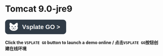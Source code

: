 # Tomcat 9.0-jre9

<a href="https://www.vsplate.com/?docker-compose=https://github.com/vsplate/dcenvs/tomcat/9.0-jre9"><img alt="VSPLATE GO" src="https://raw.githubusercontent.com/vsplate/images/master/vsgo_btn.png" width="200px"></a>

**Click the `VSPLATE GO` button to launch a demo online / 点击`VSPLATE GO`按钮创建在线环境**